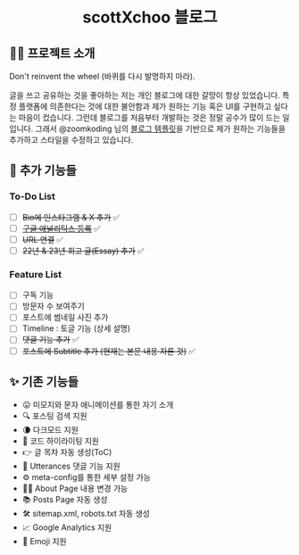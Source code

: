<h1 align="center">
  scottXchoo 블로그
</h1>

## 👋🏼 프로젝트 소개
Don't reinvent the wheel (바퀴를 다시 발명하지 마라).

글을 쓰고 공유하는 것을 좋아하는 저는 개인 블로그에 대한 갈망이 항상 있었습니다. 특정 플랫폼에 의존한다는 것에 대한 불안함과 제가 원하는 기능 혹은 UI를 구현하고 싶다는 마음이 컸습니다. 그런데 블로그를 처음부터 개발하는 것은 정말 공수가 많이 드는 일입니다. 그래서 @zoomkoding 님의 [블로그 템플릿](https://github.com/zoomkoding/zoomkoding-gatsby-blog)을 기반으로 제가 원하는 기능들을 추가하고 스타일을 수정하고 있습니다.

## 🚀 추가 기능들
### To-Do List

- [ ] ~~Bio에 인스타그램 & X 추가~~ ✅
- [ ] ~~[구글 애널리틱스 등록](https://analytics.google.com/analytics/web/?pli=1#/p413988279/reports/intelligenthome)~~ ✅
- [ ] ~~URL 연결~~ ✅
- [ ] ~~22년 & 23년 회고 글(Essay) 추가~~ ✅

### Feature List

- [ ] 구독 기능
- [ ] 방문자 수 보여주기
- [ ] 포스트에 썸네일 사진 추가
- [ ] Timeline : 토글 기능 (상세 설명)
- [ ] ~~댓글 기능 추가~~ ✅
- [ ] ~~포스트에 Subtitle 추가 (현재는 본문 내용 자른 것)~~ ✅

## ✨ 기존 기능들

- 😛 미모지와 문자 애니메이션를 통한 자기 소개
- 🔍 포스팅 검색 지원
- 🌘 다크모드 지원
- 💅 코드 하이라이팅 지원
- 👉 글 목차 자동 생성(ToC)
- 💬 Utterances 댓글 기능 지원
- ⚙️ meta-config를 통한 세부 설정 가능
- 👨‍💻 About Page 내용 변경 가능
- 📚 Posts Page 자동 생성
- 🛠 sitemap.xml, robots.txt 자동 생성
- 📈 Google Analytics 지원
- 🧢 Emoji 지원
